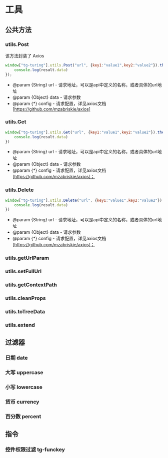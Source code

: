 # 工具

## 公共方法

### utils.Post

该方法封装了 Axios

```js
window["tg-turing"].utils.Post("url", {key1:"value1",key2:"value2"}).then(result => {
    console.log(result.data)
});
```

* @param {String} url - 请求地址，可以是api中定义的名称，或者具体的url地址
* @param {Object} data - 请求参数
* @param {*} config - 请求配置，详见axios文档 [https://github.com/mzabriskie/axios]


### utils.Get

```js
window["tg-turing"].utils.Get("url", {key1:"value1",key2:"value2"}).then(results => {
    console.log(result.data)
})
```

 * @param {String} url - 请求地址，可以是api中定义的名称，或者具体的url地址
 * @param {Object} data - 请求参数
 * @param {*} config - 请求配置，详见axios文档 [https://github.com/mzabriskie/axios]；


### utils.Delete

```js
window["tg-turing"].utils.Delete("url", {key1:"value1",key2:"value2"}).then(results => {
    console.log(result.data)
})
```

 * @param {String} url - 请求地址，可以是api中定义的名称，或者具体的url地址
 * @param {Object} data - 请求参数
 * @param {*} config - 请求配置，详见axios文档 [https://github.com/mzabriskie/axios]；


### utils.getUrlParam

### utils.setFullUrl

### utils.getContextPath

### utils.cleanProps

### utils.toTreeData

### utils.extend


## 过滤器

### 日期 date

### 大写 uppercase

### 小写 lowercase

### 货币 currency

### 百分数 percent


## 指令

### 控件权限过滤 tg-funckey


